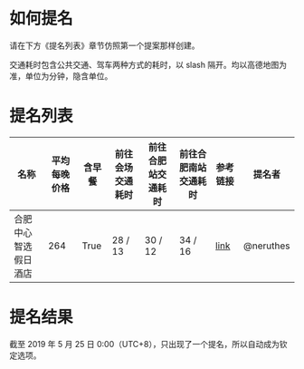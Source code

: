 <!-- TITLE: Hotel -->
<!-- SUBTITLE: A quick summary of Hotel -->

# 如何提名

请在下方《提名列表》章节仿照第一个提案那样创建。

交通耗时包含公共交通、驾车两种方式的耗时，以 slash 隔开。均以高德地图为准，单位为分钟，隐含单位。

# 提名列表

| 名称 | 平均每晚价格 | 含早餐 | 前往会场交通耗时 | 前往合肥站交通耗时 | 前往合肥南站交通耗时 | 参考链接 | 提名者 |
| --- | --- | --- | --- | --- | --- | --- | --- |
| 合肥中心智选假日酒店 | 264 | True | 28 / 13 | 30 / 12 | 34 / 16 | [link](https://www.ihg.com.cn/holidayinnexpress/hotels/cn/zh/hefei/hfeex/hoteldetail) | @neruthes |

# 提名结果
截至 2019 年 5 月 25 日 0:00（UTC+8），只出现了一个提名，所以自动成为钦定选项。